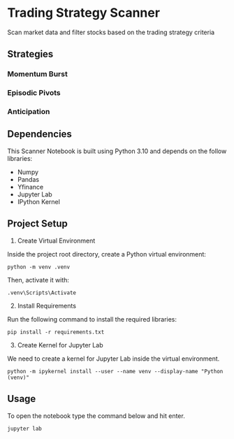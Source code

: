 # Trading Strategy Scanner

Scan market data and filter stocks based on the trading strategy criteria

## Strategies

### Momentum Burst


### Episodic Pivots


### Anticipation


## Dependencies
This Scanner Notebook is built using Python 3.10 and depends on the follow libraries:

* Numpy
* Pandas
* Yfinance
* Jupyter Lab
* IPython Kernel 

## Project Setup

1. Create Virtual Environment

Inside the project root directory, create a Python virtual environment:
```shell
python -m venv .venv
```
Then, activate it with:
```shell
.venv\Scripts\Activate
```

2. Install Requirements

Run the following command to install the required libraries:
```shell
pip install -r requirements.txt
```

3. Create Kernel for Jupyter Lab

We need to create a kernel for Jupyter Lab inside the virtual environment.
```shell
python -m ipykernel install --user --name venv --display-name "Python (venv)"
```

## Usage
To open the notebook type the command below and hit enter.
```shell
jupyter lab
```